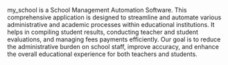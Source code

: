 my_school is a School Management Automation Software. This comprehensive application is designed to streamline and automate various administrative and academic processes within educational institutions. It helps in compiling student results, conducting teacher and student evaluations, and managing fees payments efficiently. Our goal is to reduce the administrative burden on school staff, improve accuracy, and enhance the overall educational experience for both teachers and students.